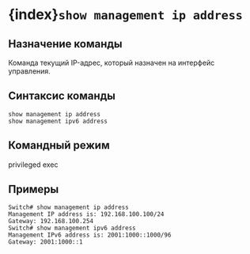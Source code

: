 # {index}`show management ip address`

## Назначение команды
Команда текущий IP-адрес, который назначен на интерфейс управления.

## Синтаксис команды
```
show management ip address
show management ipv6 address
```

## Командный режим
privileged exec

## Примеры
```console
Switch# show management ip address
Management IP address is: 192.168.100.100/24
Gateway: 192.168.100.254
Switch# show management ipv6 address
Management IPv6 address is: 2001:1000::1000/96
Gateway: 2001:1000::1
```